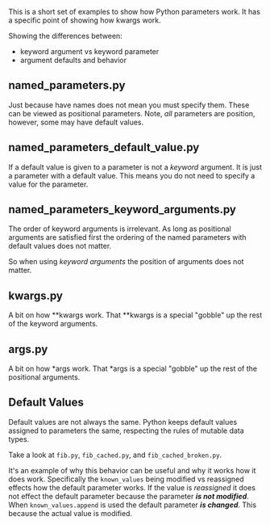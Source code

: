 This is a short set of examples to show how Python parameters work. It has a
specific point of showing how kwargs work.

Showing the differences between:

* keyword argument vs keyword parameter
* argument defaults and behavior

## named_parameters.py

Just because have names does not mean you must specify them. These can
be viewed as positional parameters. Note, _all_ parameters are
position, however, some may have default values.

## named_parameters_default_value.py

If a default value is given to a parameter is not a _keyword_ argument.
It is just a parameter with a default value.  This means you do not
need to specify a value for the parameter.

## named_parameters_keyword_arguments.py

The order of keyword arguments is irrelevant.  As long as positional
arguments are satisfied first the ordering of the named parameters with
default values does not matter.

So when using _keyword_ _arguments_ the position of arguments does not matter.

## kwargs.py

A bit on how **kwargs work.  That **kwargs is a special "gobble" up the rest
of the keyword arguments.

## args.py

A bit on how *args work.  That *args is a special "gobble" up the rest of the
positional arguments.

## Default Values

Default values are not always the same.  Python keeps default values assigned
to parameters the same, respecting the rules of mutable data types.

Take a look at `fib.py`, `fib_cached.py`, and `fib_cached_broken.py`.

It's an example of why this behavior can be useful and why it works how
it does work.  Specifically the `known_values` being modified vs reassigned
effects how the default parameter works.  If the value is _reassigned_ it does
not effect the default parameter because the parameter **_is not modified_**.
When `known_values.append` is used the default parameter  **_is changed_**.
This because the actual value is modified.
